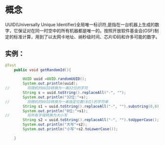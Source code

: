 # 概念

UUID(Universally Unique Identifier)全局唯一标识符,是指在一台机器上生成的数字，它保证对在同一时空中的所有机器都是唯一的。按照开放软件基金会(OSF)制定的标准计算，用到了以太网卡地址、纳秒级时间、芯片ID码和许多可能的数字。

## 实例：

```java
@Test
    public void getRandomId(){
        
        UUID uuid =UUID.randomUUID();
        System.out.println(uuid);
//        将随机的UUID转换为一串32位的字符
        String s = uuid.toString().replaceAll("-", "");
        System.out.println("32位:"+s);
//        将随机的UUID转换为一串指定位数(8位)的字符串
        String s1 = uuid.toString().replaceAll("-", "").substring(0,8);
        System.out.println("8位:"+s1);
//        将所有字母转换为大小写
        String s2 = uuid.toString().replaceAll("-", "").toUpperCase();
        System.out.println("大写"+s2);
        System.out.println("小写"+s2.toLowerCase());
        
    }
```

